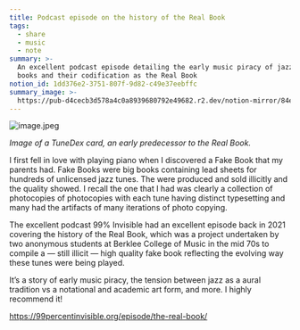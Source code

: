 ```yaml
---
title: Podcast episode on the history of the Real Book
tags:
  - share
  - music
  - note
summary: >-
  An excellent podcast episode detailing the early music piracy of jazz fake
  books and their codification as the Real Book
notion_id: 1dd376e2-3751-807f-9d82-c49e37eebffc
summary_image: >-
  https://pub-d4cecb3d578a4c0a8939680792e49682.r2.dev/notion-mirror/84ebb48c-616a-4f51-ae9a-991a4e0a7e9b/21c91333-9bc2-44f0-956d-439bbc9aa759/image.jpeg
---
```

![image.jpeg](https://pub-d4cecb3d578a4c0a8939680792e49682.r2.dev/notion-mirror/84ebb48c-616a-4f51-ae9a-991a4e0a7e9b/21c91333-9bc2-44f0-956d-439bbc9aa759/image.jpeg)

_Image of a TuneDex card, an early predecessor to the Real Book._

I first fell in love with playing piano when I discovered a Fake Book that my parents had. Fake Books were big books containing lead sheets for hundreds of unlicensed jazz tunes. The were produced and sold illicitly and the quality showed. I recall the one that I had was clearly a collection of photocopies of photocopies with each tune having distinct typesetting and many had the artifacts of many iterations of photo copying.

The excellent podcast 99% Invisible had an excellent episode back in 2021 covering the history of the Real Book, which was a project undertaken by two anonymous students at Berklee College of Music in the mid 70s to compile a — still illicit — high quality fake book reflecting the evolving way these tunes were being played.

It’s a story of early music piracy, the tension between jazz as a aural tradition vs a notational and academic art form, and more. I highly recommend it!

<https://99percentinvisible.org/episode/the-real-book/>
